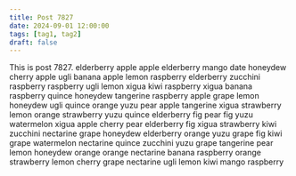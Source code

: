 ```yaml
---
title: Post 7827
date: 2024-09-01 12:00:00
tags: [tag1, tag2]
draft: false
---
```

This is post 7827.
elderberry
apple
apple
elderberry
mango
date
honeydew
cherry
apple
ugli
banana
apple
lemon
raspberry
elderberry
zucchini
raspberry
raspberry
ugli
lemon
xigua
kiwi
raspberry
xigua
banana
raspberry
quince
honeydew
tangerine
raspberry
apple
grape
lemon
honeydew
ugli
quince
orange
yuzu
pear
apple
tangerine
xigua
strawberry
lemon
orange
strawberry
yuzu
quince
elderberry
fig
pear
fig
yuzu
watermelon
xigua
apple
cherry
pear
elderberry
fig
xigua
strawberry
kiwi
zucchini
nectarine
grape
honeydew
elderberry
orange
yuzu
grape
fig
kiwi
grape
watermelon
nectarine
quince
zucchini
yuzu
grape
tangerine
pear
lemon
honeydew
orange
orange
nectarine
banana
raspberry
orange
strawberry
lemon
cherry
grape
nectarine
ugli
lemon
kiwi
mango
raspberry
